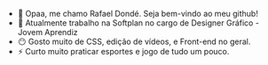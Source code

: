 - 👋 Opaa, me chamo Rafael Dondé. Seja bem-vindo ao meu github! 
- 👀 Atualmente trabalho na Softplan no cargo de Designer Gráfico - Jovem Aprendiz
- 😶 Gosto muito de CSS, edição de vídeos, e Front-end no geral.  
- ⚡ Curto muito praticar esportes e jogo de tudo um pouco.

